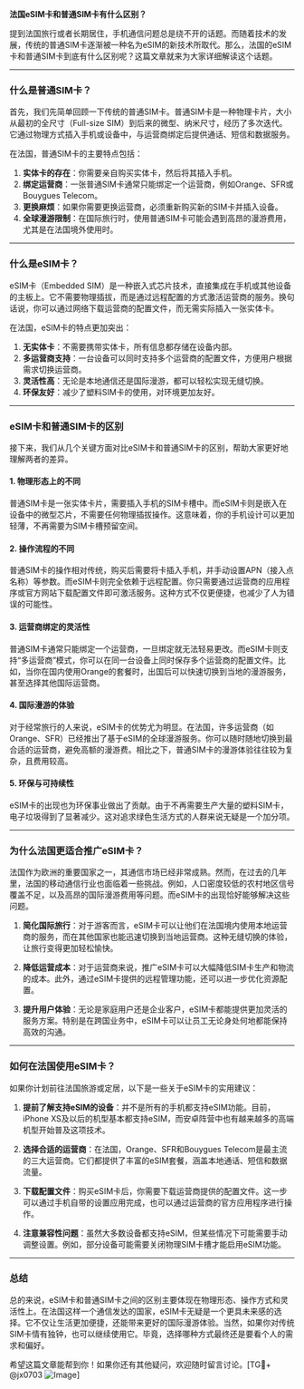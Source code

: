 **法国eSIM卡和普通SIM卡有什么区别？**

提到法国旅行或者长期居住，手机通信问题总是绕不开的话题。而随着技术的发展，传统的普通SIM卡逐渐被一种名为eSIM的新技术所取代。那么，法国的eSIM卡和普通SIM卡到底有什么区别呢？这篇文章就来为大家详细解读这个话题。

---

### **什么是普通SIM卡？**
首先，我们先简单回顾一下传统的普通SIM卡。普通SIM卡是一种物理卡片，大小从最初的全尺寸（Full-size SIM）到后来的微型、纳米尺寸，经历了多次迭代。它通过物理方式插入手机或设备中，与运营商绑定后提供通话、短信和数据服务。

在法国，普通SIM卡的主要特点包括：

1. **实体卡的存在**：你需要亲自购买实体卡，然后将其插入手机。
2. **绑定运营商**：一张普通SIM卡通常只能绑定一个运营商，例如Orange、SFR或Bouygues Telecom。
3. **更换麻烦**：如果你需要更换运营商，必须重新购买新的SIM卡并插入设备。
4. **全球漫游限制**：在国际旅行时，使用普通SIM卡可能会遇到高昂的漫游费用，尤其是在法国境外使用时。

---

### **什么是eSIM卡？**
eSIM卡（Embedded SIM）是一种嵌入式芯片技术，直接集成在手机或其他设备的主板上。它不需要物理插拔，而是通过远程配置的方式激活运营商的服务。换句话说，你可以通过网络下载运营商的配置文件，而无需实际插入一张实体卡。

在法国，eSIM卡的特点更加突出：

1. **无实体卡**：不需要携带实体卡，所有信息都存储在设备内部。
2. **多运营商支持**：一台设备可以同时支持多个运营商的配置文件，方便用户根据需求切换运营商。
3. **灵活性高**：无论是本地通信还是国际漫游，都可以轻松实现无缝切换。
4. **环保友好**：减少了塑料SIM卡的使用，对环境更加友好。

---

### **eSIM卡和普通SIM卡的区别**
接下来，我们从几个关键方面对比eSIM卡和普通SIM卡的区别，帮助大家更好地理解两者的差异。

#### **1. 物理形态上的不同**
普通SIM卡是一张实体卡片，需要插入手机的SIM卡槽中。而eSIM卡则是嵌入在设备中的微型芯片，不需要任何物理插拔操作。这意味着，你的手机设计可以更加轻薄，不再需要为SIM卡槽预留空间。

#### **2. 操作流程的不同**
普通SIM卡的操作相对传统，购买后需要将卡插入手机，并手动设置APN（接入点名称）等参数。而eSIM卡则完全依赖于远程配置。你只需要通过运营商的应用程序或官方网站下载配置文件即可激活服务。这种方式不仅更便捷，也减少了人为错误的可能性。

#### **3. 运营商绑定的灵活性**
普通SIM卡通常只能绑定一个运营商，一旦绑定就无法轻易更改。而eSIM卡则支持“多运营商”模式，你可以在同一台设备上同时保存多个运营商的配置文件。比如，当你在国内使用Orange的套餐时，出国后可以快速切换到当地的漫游服务，甚至选择其他国际运营商。

#### **4. 国际漫游的体验**
对于经常旅行的人来说，eSIM卡的优势尤为明显。在法国，许多运营商（如Orange、SFR）已经推出了基于eSIM的全球漫游服务。你可以随时随地切换到最合适的运营商，避免高额的漫游费。相比之下，普通SIM卡的漫游体验往往较为复杂，且费用较高。

#### **5. 环保与可持续性**
eSIM卡的出现也为环保事业做出了贡献。由于不再需要生产大量的塑料SIM卡，电子垃圾得到了显著减少。这对追求绿色生活方式的人群来说无疑是一个加分项。

---

### **为什么法国更适合推广eSIM卡？**
法国作为欧洲的重要国家之一，其通信市场已经非常成熟。然而，在过去的几年里，法国的移动通信行业也面临着一些挑战。例如，人口密度较低的农村地区信号覆盖不足，以及高昂的国际漫游费用等问题。而eSIM卡的出现恰好能够解决这些问题。

1. **简化国际旅行**：对于游客而言，eSIM卡可以让他们在法国境内使用本地运营商的服务，而在其他国家也能迅速切换到当地运营商。这种无缝切换的体验，让旅行变得更加轻松愉快。
   
2. **降低运营成本**：对于运营商来说，推广eSIM卡可以大幅降低SIM卡生产和物流的成本。此外，通过eSIM卡提供的远程管理功能，还可以进一步优化资源配置。

3. **提升用户体验**：无论是家庭用户还是企业客户，eSIM卡都能提供更加灵活的服务方案。特别是在跨国业务中，eSIM卡可以让员工无论身处何地都能保持高效的沟通。

---

### **如何在法国使用eSIM卡？**
如果你计划前往法国旅游或定居，以下是一些关于eSIM卡的实用建议：

1. **提前了解支持eSIM的设备**：并不是所有的手机都支持eSIM功能。目前，iPhone XS及以后的机型基本都支持eSIM，而安卓阵营中也有越来越多的高端机型开始普及这项技术。

2. **选择合适的运营商**：在法国，Orange、SFR和Bouygues Telecom是最主流的三大运营商。它们都提供了丰富的eSIM套餐，涵盖本地通话、短信和数据流量。

3. **下载配置文件**：购买eSIM卡后，你需要下载运营商提供的配置文件。这一步可以通过手机自带的设置应用完成，也可以通过运营商的官方应用程序进行操作。

4. **注意兼容性问题**：虽然大多数设备都支持eSIM，但某些情况下可能需要手动调整设置。例如，部分设备可能需要关闭物理SIM卡槽才能启用eSIM功能。

---

### **总结**
总的来说，eSIM卡和普通SIM卡之间的区别主要体现在物理形态、操作方式和灵活性上。在法国这样一个通信发达的国家，eSIM卡无疑是一个更具未来感的选择。它不仅让生活更加便捷，还能带来更好的国际漫游体验。当然，如果你对传统SIM卡情有独钟，也可以继续使用它。毕竟，选择哪种方式最终还是要看个人的需求和偏好。

希望这篇文章能帮到你！如果你还有其他疑问，欢迎随时留言讨论。[TG💪+ @jx0703 ![Image](https://github.com/user-attachments/assets/dbca1d08-cadb-493c-b0ec-ad6f7a83f270)]